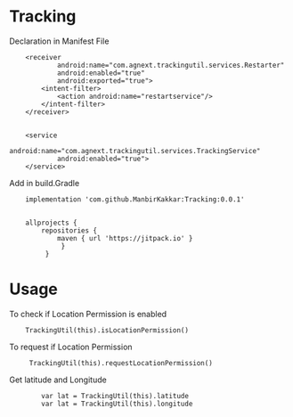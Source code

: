 # Tracking

Declaration in Manifest File

        <receiver
                android:name="com.agnext.trackingutil.services.Restarter"
                android:enabled="true"
                android:exported="true">
            <intent-filter>
                <action android:name="restartservice"/>
            </intent-filter>
        </receiver>
        
       
        <service
                android:name="com.agnext.trackingutil.services.TrackingService"
                android:enabled="true">
        </service>


Add in build.Gradle

        implementation 'com.github.ManbirKakkar:Tracking:0.0.1'


        allprojects {
            repositories {
                maven { url 'https://jitpack.io' }
                 }
             }


# Usage

To check if Location Permission is enabled

        TrackingUtil(this).isLocationPermission()

To request if Location Permission

         TrackingUtil(this).requestLocationPermission()

Get latitude and Longitude

            var lat = TrackingUtil(this).latitude
            var lat = TrackingUtil(this).longitude